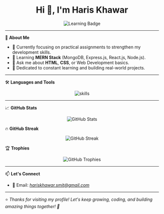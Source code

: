 <h1 align="center">Hi 👋, I'm Haris Khawar</h1>

<p align="center">
  <img src="https://img.shields.io/badge/Currently%20Learning-MERN%20Stack-blue?style=for-the-badge&logo=react" alt="Learning Badge" />
</p>

---

🌟 **About Me**  
- 🔭 Currently focusing on practical assignments to strengthen my development skills.  
- 🌱 Learning **MERN Stack** (MongoDB, Express.js, React.js, Node.js).  
- 💬 Ask me about **HTML**, **CSS**, or Web Development basics.  
- 🎯 Dedicated to constant learning and building real-world projects.

---

🛠️ **Languages and Tools**  
<p align="center">
  <img src="https://skillicons.dev/icons?i=html,css,js,react,nodejs,mongodb,git,github" alt="skills" />
</p>

---

📈 **GitHub Stats**  
<p align="center">
  <img src="https://github-readme-stats.vercel.app/api?username=haris-khawar&show_icons=true&theme=radical" alt="GitHub Stats" />
</p>

🔥 **GitHub Streak**  
<p align="center">
  <img src="https://streak-stats.demolab.com?user=haris-khawar&theme=radical&hide_border=true" alt="GitHub Streak" />
</p>

🏆 **Trophies**  
<p align="center">
  <img src="https://github-profile-trophy.vercel.app/?username=haris-khawar&theme=radical&no-frame=true&margin-w=15" alt="GitHub Trophies" />
</p>

---

📫 **Let's Connect**
- 📧 Email: *hariskhawar.smit@gmail.com*

---

⭐️ *Thanks for visiting my profile! Let's keep growing, coding, and building amazing things together! 🚀*
